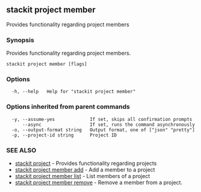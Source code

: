 ## stackit project member

Provides functionality regarding project members

### Synopsis

Provides functionality regarding project members.

```
stackit project member [flags]
```

### Options

```
  -h, --help   Help for "stackit project member"
```

### Options inherited from parent commands

```
  -y, --assume-yes             If set, skips all confirmation prompts
      --async                  If set, runs the command asynchronously
  -o, --output-format string   Output format, one of ["json" "pretty"]
  -p, --project-id string      Project ID
```

### SEE ALSO

* [stackit project](./stackit_project.md)	 - Provides functionality regarding projects
* [stackit project member add](./stackit_project_member_add.md)	 - Add a member to a project
* [stackit project member list](./stackit_project_member_list.md)	 - List members of a project
* [stackit project member remove](./stackit_project_member_remove.md)	 - Remove a member from a project.


